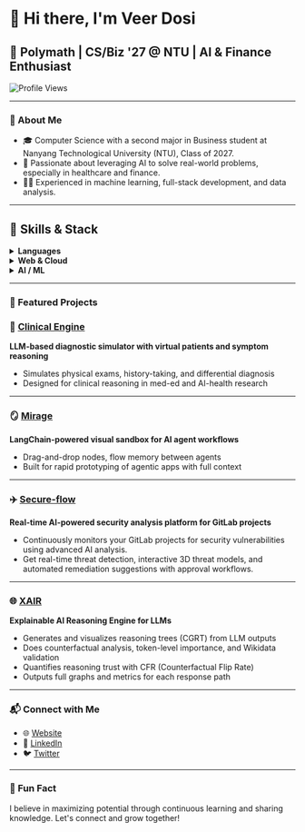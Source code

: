 # 👋 Hi there, I'm Veer Dosi

## 🚀 Polymath | CS/Biz '27 @ NTU | AI & Finance Enthusiast

![Profile Views](https://komarev.com/ghpvc/?username=veerdosi&style=flat-square)

---

### 🧠 About Me

- 🎓 Computer Science with a second major in Business student at Nanyang Technological University (NTU), Class of 2027.
- 🤖 Passionate about leveraging AI to solve real-world problems, especially in healthcare and finance.
- 🧑‍💻 Experienced in machine learning, full-stack development, and data analysis.

---

## 💼 Skills & Stack

<details>
  <summary><strong>Languages</strong></summary>
  
  ![Python](https://img.shields.io/badge/Python-3776AB?style=flat-square&logo=python&logoColor=white)
  ![JavaScript](https://img.shields.io/badge/JavaScript-F7DF1E?style=flat-square&logo=javascript&logoColor=black)
  ![TypeScript](https://img.shields.io/badge/TypeScript-007ACC?style=flat-square&logo=typescript&logoColor=white)
  ![SQL](https://img.shields.io/badge/SQL-336791?style=flat-square&logo=postgresql&logoColor=white)
  ![C](https://img.shields.io/badge/C-00599C?style=flat-square&logo=c&logoColor=white)
</details>

<details>
  <summary><strong>Web & Cloud</strong></summary>
  
  ![React](https://img.shields.io/badge/React-20232a?style=flat-square&logo=react&logoColor=61DAFB)
  ![Next.js](https://img.shields.io/badge/Next.js-000?style=flat-square&logo=next.js&logoColor=white)
  ![Node.js](https://img.shields.io/badge/Node.js-339933?style=flat-square&logo=node.js&logoColor=white)
  ![Express](https://img.shields.io/badge/Express.js-404D59?style=flat-square&logo=express&logoColor=white)
  ![Firebase](https://img.shields.io/badge/Firebase-FFCA28?style=flat-square&logo=firebase&logoColor=black)
  ![Supabase](https://img.shields.io/badge/Supabase-3ECF8E?style=flat-square&logo=supabase&logoColor=white)
  ![AWS](https://img.shields.io/badge/AWS-232F3E?style=flat-square&logo=amazon-aws&logoColor=white)
</details>

<details>
  <summary><strong>AI / ML</strong></summary>

  ![OpenAI](https://img.shields.io/badge/OpenAI-412991?style=flat-square&logo=openai&logoColor=white)
  ![LangChain](https://img.shields.io/badge/LangChain-5A5FC7?style=flat-square)
  ![Scikit-learn](https://img.shields.io/badge/Scikit--Learn-F7931E?style=flat-square&logo=scikit-learn&logoColor=white)
  ![TensorFlow](https://img.shields.io/badge/TensorFlow-FF6F00?style=flat-square&logo=tensorflow&logoColor=white)
  ![PyTorch](https://img.shields.io/badge/PyTorch-EE4C2C?style=flat-square&logo=pytorch&logoColor=white)
</details>

---

### 📂 Featured Projects

### 🧠 [Clinical Engine](https://github.com/veerdosi/clinical-engine)  
**LLM-based diagnostic simulator with virtual patients and symptom reasoning**  
- Simulates physical exams, history-taking, and differential diagnosis  
- Designed for clinical reasoning in med-ed and AI-health research

---

### 🪞 [Mirage](https://github.com/veerdosi/mirage)  
**LangChain-powered visual sandbox for AI agent workflows**  
- Drag-and-drop nodes, flow memory between agents  
- Built for rapid prototyping of agentic apps with full context

---

### ✈️ [Secure-flow](https://github.com/veerdosi/secure-flow)  
**Real-time AI-powered security analysis platform for GitLab projects**  
- Continuously monitors your GitLab projects for security vulnerabilities using advanced AI analysis.
- Get real-time threat detection, interactive 3D threat models, and automated remediation suggestions with approval workflows.

---

### 🌐 [XAIR](https://github.com/veerdosi/xair)  
**Explainable AI Reasoning Engine for LLMs**  
- Generates and visualizes reasoning trees (CGRT) from LLM outputs  
- Does counterfactual analysis, token-level importance, and Wikidata validation  
- Quantifies reasoning trust with CFR (Counterfactual Flip Rate)  
- Outputs full graphs and metrics for each response path

---

### 📬 Connect with Me

- 🌐 [Website](https://veerdosi.in)
- 💼 [LinkedIn](https://www.linkedin.com/in/veerdosi/)
- 🐦 [Twitter](https://twitter.com/veerdosi)

---

### 🌟 Fun Fact

I believe in maximizing potential through continuous learning and sharing knowledge. Let's connect and grow together!

